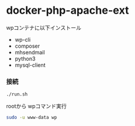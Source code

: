 # docker-php-apache-ext

wpコンテナに以下インストール
* wp-cli
* composer
* mhsendmail
* python3
* mysql-client

### 接続

```
./run.sh
```

rootから wpコマンド実行
```sh
sudo -u www-data wp
```
